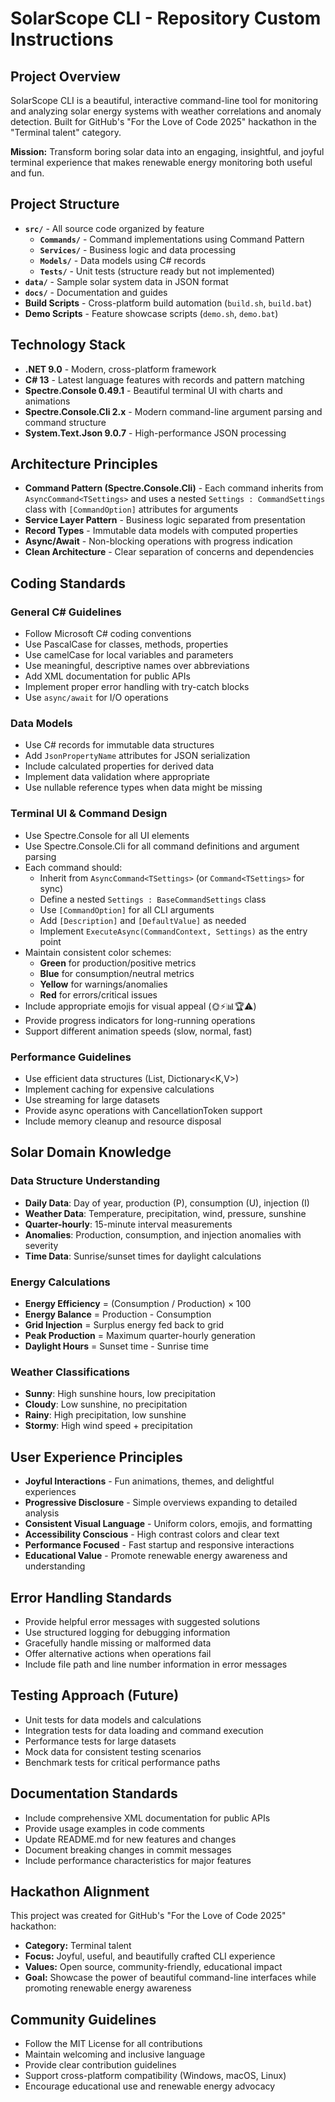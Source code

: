 # SolarScope CLI - Repository Custom Instructions

## Project Overview

SolarScope CLI is a beautiful, interactive command-line tool for monitoring and analyzing solar energy systems with weather correlations and anomaly detection. Built for GitHub's "For the Love of Code 2025" hackathon in the "Terminal talent" category.

**Mission:** Transform boring solar data into an engaging, insightful, and joyful terminal experience that makes renewable energy monitoring both useful and fun.

## Project Structure

- **`src/`** - All source code organized by feature
  - **`Commands/`** - Command implementations using Command Pattern
  - **`Services/`** - Business logic and data processing
  - **`Models/`** - Data models using C# records
  - **`Tests/`** - Unit tests (structure ready but not implemented)
- **`data/`** - Sample solar system data in JSON format
- **`docs/`** - Documentation and guides
- **Build Scripts** - Cross-platform build automation (`build.sh`, `build.bat`)
- **Demo Scripts** - Feature showcase scripts (`demo.sh`, `demo.bat`)

## Technology Stack

- **.NET 9.0** - Modern, cross-platform framework
- **C# 13** - Latest language features with records and pattern matching
- **Spectre.Console 0.49.1** - Beautiful terminal UI with charts and animations
- **Spectre.Console.Cli 2.x** - Modern command-line argument parsing and command structure
- **System.Text.Json 9.0.7** - High-performance JSON processing

## Architecture Principles

- **Command Pattern (Spectre.Console.Cli)** - Each command inherits from `AsyncCommand<TSettings>` and uses a nested `Settings : CommandSettings` class with `[CommandOption]` attributes for arguments
- **Service Layer Pattern** - Business logic separated from presentation
- **Record Types** - Immutable data models with computed properties
- **Async/Await** - Non-blocking operations with progress indication
- **Clean Architecture** - Clear separation of concerns and dependencies

## Coding Standards

### General C# Guidelines
- Follow Microsoft C# coding conventions
- Use PascalCase for classes, methods, properties
- Use camelCase for local variables and parameters
- Use meaningful, descriptive names over abbreviations
- Add XML documentation for public APIs
- Implement proper error handling with try-catch blocks
- Use `async/await` for I/O operations

### Data Models
- Use C# records for immutable data structures
- Add `JsonPropertyName` attributes for JSON serialization
- Include calculated properties for derived data
- Implement data validation where appropriate
- Use nullable reference types when data might be missing

### Terminal UI & Command Design
- Use Spectre.Console for all UI elements
- Use Spectre.Console.Cli for all command definitions and argument parsing
- Each command should:
  - Inherit from `AsyncCommand<TSettings>` (or `Command<TSettings>` for sync)
  - Define a nested `Settings : BaseCommandSettings` class
  - Use `[CommandOption]` for all CLI arguments
  - Add `[Description]` and `[DefaultValue]` as needed
  - Implement `ExecuteAsync(CommandContext, Settings)` as the entry point
- Maintain consistent color schemes:
  - **Green** for production/positive metrics
  - **Blue** for consumption/neutral metrics
  - **Yellow** for warnings/anomalies
  - **Red** for errors/critical issues
- Include appropriate emojis for visual appeal (🌞⚡📊🏆⚠️)
- Provide progress indicators for long-running operations
- Support different animation speeds (slow, normal, fast)

### Performance Guidelines
- Use efficient data structures (List<T>, Dictionary<K,V>)
- Implement caching for expensive calculations
- Use streaming for large datasets
- Provide async operations with CancellationToken support
- Include memory cleanup and resource disposal

## Solar Domain Knowledge

### Data Structure Understanding
- **Daily Data**: Day of year, production (P), consumption (U), injection (I)
- **Weather Data**: Temperature, precipitation, wind, pressure, sunshine
- **Quarter-hourly**: 15-minute interval measurements
- **Anomalies**: Production, consumption, and injection anomalies with severity
- **Time Data**: Sunrise/sunset times for daylight calculations

### Energy Calculations
- **Energy Efficiency** = (Consumption / Production) × 100
- **Energy Balance** = Production - Consumption
- **Grid Injection** = Surplus energy fed back to grid
- **Peak Production** = Maximum quarter-hourly generation
- **Daylight Hours** = Sunset time - Sunrise time

### Weather Classifications
- **Sunny**: High sunshine hours, low precipitation
- **Cloudy**: Low sunshine, no precipitation
- **Rainy**: High precipitation, low sunshine
- **Stormy**: High wind speed + precipitation

## User Experience Principles

- **Joyful Interactions** - Fun animations, themes, and delightful experiences
- **Progressive Disclosure** - Simple overviews expanding to detailed analysis
- **Consistent Visual Language** - Uniform colors, emojis, and formatting
- **Accessibility Conscious** - High contrast colors and clear text
- **Performance Focused** - Fast startup and responsive interactions
- **Educational Value** - Promote renewable energy awareness and understanding

## Error Handling Standards

- Provide helpful error messages with suggested solutions
- Use structured logging for debugging information
- Gracefully handle missing or malformed data
- Offer alternative actions when operations fail
- Include file path and line number information in error messages

## Testing Approach (Future)

- Unit tests for data models and calculations
- Integration tests for data loading and command execution
- Performance tests for large datasets
- Mock data for consistent testing scenarios
- Benchmark tests for critical performance paths

## Documentation Standards

- Include comprehensive XML documentation for public APIs
- Provide usage examples in code comments
- Update README.md for new features and changes
- Document breaking changes in commit messages
- Include performance characteristics for major features

## Hackathon Alignment

This project was created for GitHub's "For the Love of Code 2025" hackathon:
- **Category:** Terminal talent
- **Focus:** Joyful, useful, and beautifully crafted CLI experience
- **Values:** Open source, community-friendly, educational impact
- **Goal:** Showcase the power of beautiful command-line interfaces while promoting renewable energy awareness

## Community Guidelines

- Follow the MIT License for all contributions
- Maintain welcoming and inclusive language
- Provide clear contribution guidelines
- Support cross-platform compatibility (Windows, macOS, Linux)
- Encourage educational use and renewable energy advocacy
